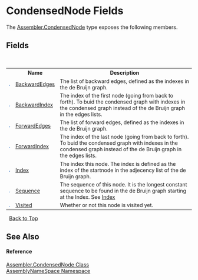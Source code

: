 # CondensedNode Fields
 

The <a href="ee7b8d32-cc33-4919-d5e1-f783e24e2ca2">Assembler.CondensedNode</a> type exposes the following members.


## Fields
&nbsp;<table><tr><th></th><th>Name</th><th>Description</th></tr><tr><td>![Public field](media/pubfield.gif "Public field")</td><td><a href="3546751c-be0e-043f-961b-3b9f1a87d510">BackwardEdges</a></td><td>
The list of backward edges, defined as the indexes in the de Bruijn graph.</td></tr><tr><td>![Public field](media/pubfield.gif "Public field")</td><td><a href="a1bbdfb9-f1ec-fb97-3f60-656e6eff3875">BackwardIndex</a></td><td>
The index of the first node (going from back to forth). To buid the condensed graph with indexes in the condensed graph instead of the de Bruijn graph in the edges lists.</td></tr><tr><td>![Public field](media/pubfield.gif "Public field")</td><td><a href="344edc37-2602-e5dc-3de8-58a2cba2c45b">ForwardEdges</a></td><td>
The list of forward edges, defined as the indexes in the de Bruijn graph.</td></tr><tr><td>![Public field](media/pubfield.gif "Public field")</td><td><a href="af1b7f87-d5d2-ba9a-d3bf-49f62e746314">ForwardIndex</a></td><td>
The index of the last node (going from back to forth). To buid the condensed graph with indexes in the condensed graph instead of the de Bruijn graph in the edges lists.</td></tr><tr><td>![Public field](media/pubfield.gif "Public field")</td><td><a href="b8bf3129-27ae-bc17-c7cf-7a825ea8536b">Index</a></td><td>
The index this node. The index is defined as the index of the startnode in the adjecency list of the de Bruijn graph.</td></tr><tr><td>![Public field](media/pubfield.gif "Public field")</td><td><a href="dbcde038-47c5-df1e-7d61-891b4c7f60df">Sequence</a></td><td>
The sequence of this node. It is the longest constant sequence to be found in the de Bruijn graph starting at the Index. See <a href="b8bf3129-27ae-bc17-c7cf-7a825ea8536b">Index</a></td></tr><tr><td>![Public field](media/pubfield.gif "Public field")</td><td><a href="8287b8bb-e6df-ef9f-eee2-e261ae628420">Visited</a></td><td>
Whether or not this node is visited yet.</td></tr></table>&nbsp;
<a href="#condensednode-fields">Back to Top</a>

## See Also


#### Reference
<a href="ee7b8d32-cc33-4919-d5e1-f783e24e2ca2">Assembler.CondensedNode Class</a><br /><a href="6bcc80ef-5cfd-db5f-1eb2-7297d1c16397">AssemblyNameSpace Namespace</a><br />